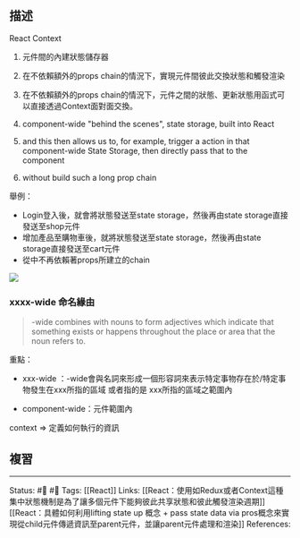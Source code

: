 ## 描述
React Context
1. 元件間的內建狀態儲存器
2. 在不依賴額外的props chain的情況下，實現元件間彼此交換狀態和觸發渲染
3. 在不依賴額外的props chain的情況下，元件之間的狀態、更新狀態用函式可以直接透過Context面對面交換。


1. component-wide "behind the scenes", state storage, built into React

2. and this then allows us to, for example, trigger a action in that component-wide State Storage, then directly pass that to the component

3. without build such a long prop chain


舉例：
- Login登入後，就會將狀態發送至state storage，然後再由state storage直接發送至shop元件
- 增加產品至購物車後，就將狀態發送至state storage，然後再由state storage直接發送至cart元件
- 從中不再依賴著props所建立的chain


![](https://res.cloudinary.com/dqfxgtyoi/image/upload/v1663607881/blog/react/context/component-wide-state-storage_caeat2.png)




### xxxx-wide 命名緣由

> -wide combines with nouns to form adjectives which indicate that something exists or happens throughout the place or area that the noun refers to. 

重點：

- xxx-wide ：-wide會與名詞來形成一個形容詞來表示特定事物存在於/特定事物發生在xxx所指的區域 或者指的是 xxx所指的區域之範圍內

- component-wide：元件範圍內



context => 定義如何執行的資訊

## 複習

---
Status: #🌱 #📓 
Tags:
[[React]]
Links:
[[React：使用如Redux或者Context這種集中狀態機制是為了讓多個元件下能夠彼此共享狀態和彼此觸發渲染週期]]
[[React：具體如何利用lifting state up 概念 + pass state data via pros概念來實現從child元件傳遞資訊至parent元件，並讓parent元件處理和渲染]]
References: